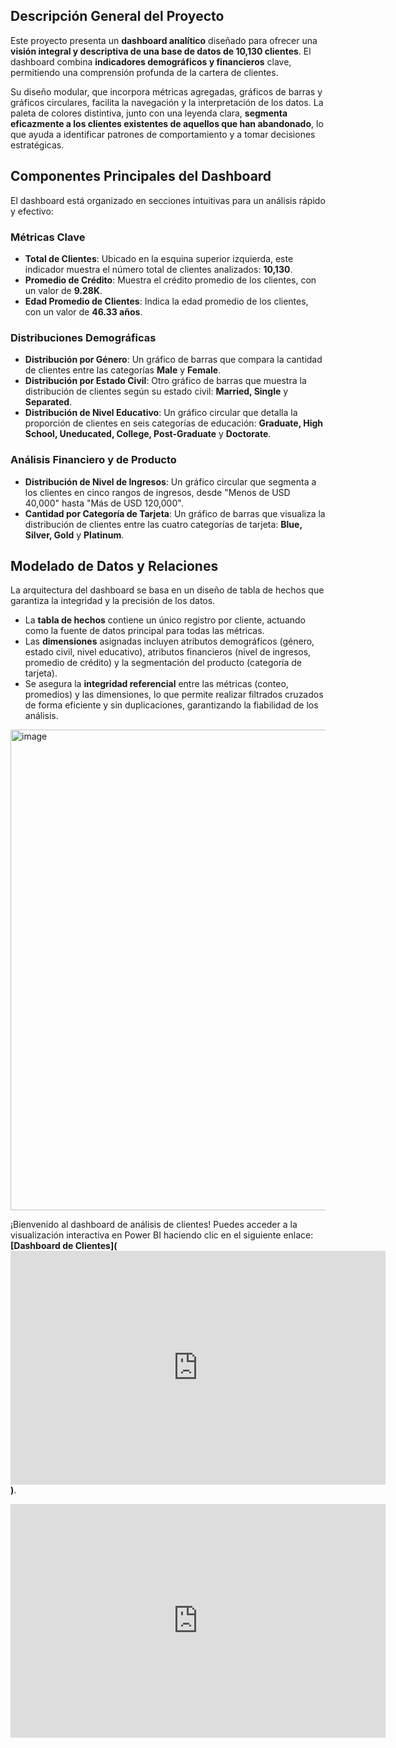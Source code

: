 ## **Descripción General del Proyecto**

Este proyecto presenta un **dashboard analítico** diseñado para ofrecer una **visión integral y descriptiva de una base de datos de 10,130 clientes**. El dashboard combina **indicadores demográficos y financieros** clave, permitiendo una comprensión profunda de la cartera de clientes. 

Su diseño modular, que incorpora métricas agregadas, gráficos de barras y gráficos circulares, facilita la navegación y la interpretación de los datos. La paleta de colores distintiva, junto con una leyenda clara, **segmenta eficazmente a los clientes existentes de aquellos que han abandonado**, lo que ayuda a identificar patrones de comportamiento y a tomar decisiones estratégicas.

## **Componentes Principales del Dashboard**

El dashboard está organizado en secciones intuitivas para un análisis rápido y efectivo:

### **Métricas Clave**

* **Total de Clientes**: Ubicado en la esquina superior izquierda, este indicador muestra el número total de clientes analizados: **10,130**.
* **Promedio de Crédito**: Muestra el crédito promedio de los clientes, con un valor de **9.28K**.
* **Edad Promedio de Clientes**: Indica la edad promedio de los clientes, con un valor de **46.33 años**.

### **Distribuciones Demográficas**

* **Distribución por Género**: Un gráfico de barras que compara la cantidad de clientes entre las categorías **Male** y **Female**.
* **Distribución por Estado Civil**: Otro gráfico de barras que muestra la distribución de clientes según su estado civil: **Married, Single** y **Separated**.
* **Distribución de Nivel Educativo**: Un gráfico circular que detalla la proporción de clientes en seis categorías de educación: **Graduate, High School, Uneducated, College, Post-Graduate** y **Doctorate**.

### **Análisis Financiero y de Producto**

* **Distribución de Nivel de Ingresos**: Un gráfico circular que segmenta a los clientes en cinco rangos de ingresos, desde "Menos de USD 40,000" hasta "Más de USD 120,000".
* **Cantidad por Categoría de Tarjeta**: Un gráfico de barras que visualiza la distribución de clientes entre las cuatro categorías de tarjeta: **Blue, Silver, Gold** y **Platinum**.

## **Modelado de Datos y Relaciones**

La arquitectura del dashboard se basa en un diseño de tabla de hechos que garantiza la integridad y la precisión de los datos.

* La **tabla de hechos** contiene un único registro por cliente, actuando como la fuente de datos principal para todas las métricas.
* Las **dimensiones** asignadas incluyen atributos demográficos (género, estado civil, nivel educativo), atributos financieros (nivel de ingresos, promedio de crédito) y la segmentación del producto (categoría de tarjeta).
* Se asegura la **integridad referencial** entre las métricas (conteo, promedios) y las dimensiones, lo que permite realizar filtrados cruzados de forma eficiente y sin duplicaciones, garantizando la fiabilidad de los análisis.

<img width="1362" height="769" alt="image" src="https://github.com/user-attachments/assets/e3549299-d1a0-43ea-8480-e539b408bd3d" />

¡Bienvenido al dashboard de análisis de clientes! Puedes acceder a la visualización interactiva en Power BI haciendo clic en el siguiente enlace: **[Dashboard de Clientes](<iframe title="Bankchurners" width="600" height="373.5" src="https://app.powerbi.com/view?r=eyJrIjoiZDMyNTQwNjAtNjQxMC00MWZiLWJiNmUtMzk3OWNhNGJiNDIyIiwidCI6IjQ5ZWM5ZjUyLThlMjgtNGIyMC1hNDQxLTkyZWJmMjZjNTQ0YyIsImMiOjR9" frameborder="0" allowFullScreen="true"></iframe>)**.


<iframe title="Bankchurners" width="600" height="373.5" src="https://app.powerbi.com/view?r=eyJrIjoiZDMyNTQwNjAtNjQxMC00MWZiLWJiNmUtMzk3OWNhNGJiNDIyIiwidCI6IjQ5ZWM5ZjUyLThlMjgtNGIyMC1hNDQxLTkyZWJmMjZjNTQ0YyIsImMiOjR9" frameborder="0" allowFullScreen="true"></iframe>
